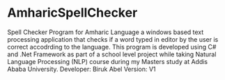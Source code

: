 # AmharicSpellChecker
Spell Checker Program for Amharic Language
a windows based text processing application that checks if a word typed in editor by the user is correct accodrding to the language. This program is developed using C# and .Net Framework as part of a school level project while taking Natural Language Processing (NLP) course during my Masters study at Addis Ababa University.
Developer: Biruk Abel
Version: V1
